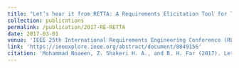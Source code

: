 ```yaml
---
title: "Let’s hear it from RETTA: A Requirements Elicitation Tool for TrAffic management systems"
collection: publications
permalink: /publication/2017-RE-RETTA
date: 2017-03-01
venue: 'IEEE 25th International Requirements Engineering Conference (RE)'
link: 'https://ieeexplore.ieee.org/abstract/document/8049156'
citation: 'Mohammad Noaeen, Z. Shakeri H. A., and B. H. Far (2017). Let’s hear it from RETTA: A Requirements Elicitation Tool for TrAffic management systems. <i>IEEE 25th International Requirements Engineering Conference (RE).</i>'
---
```

